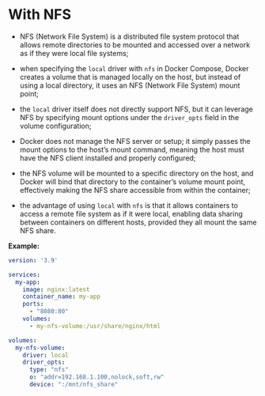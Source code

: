 # With NFS

- NFS (Network File System) is a distributed file system protocol that allows remote directories to be mounted and accessed over a network as if they were local file systems;
- when specifying the `local` driver with `nfs` in Docker Compose, Docker creates a volume that is managed locally on the host, but instead of using a local directory, it uses an NFS (Network File System) mount point;
- the `local` driver itself does not directly support NFS, but it can leverage NFS by specifying mount options under the `driver_opts` field in the volume configuration;
 

- Docker does not manage the NFS server or setup; it simply passes the mount options to the host’s mount command, meaning the host must have the NFS client installed and properly configured;
- the NFS volume will be mounted to a specific directory on the host, and Docker will bind that directory to the container’s volume mount point, effectively making the NFS share accessible from within the container;
- the advantage of using `local` with `nfs` is that it allows containers to access a remote file system as if it were local, enabling data sharing between containers on different hosts, provided they all mount the same NFS share.

**Example:**

```yaml
version: '3.9'

services:
  my-app:
    image: nginx:latest
    container_name: my-app
    ports:
      - "8080:80"
    volumes:
      - my-nfs-volume:/usr/share/nginx/html

volumes:
  my-nfs-volume:
    driver: local
    driver_opts:
      type: "nfs"
      o: "addr=192.168.1.100,nolock,soft,rw"
      device: ":/mnt/nfs_share"
```
